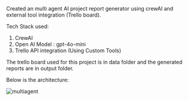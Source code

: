 Created an multi agent AI project report generator using crewAI and external tool integration (Trello board).

Tech Stack used:
1. CrewAI
2. Open AI Model : gpt-4o-mini
3. Trello API integration (Using Custom Tools)

The trello board used for this project is in data folder and the generated reports are in output folder.


Below is the architecture:


![multiagent](https://github.com/user-attachments/assets/96206c5d-398a-498f-b093-c528caa6ffc8)
